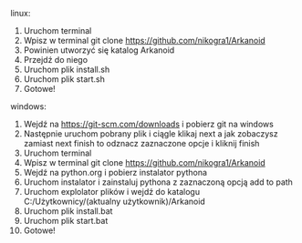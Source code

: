 linux:

1. Uruchom terminal
2. Wpisz w terminal git clone https://github.com/nikogra1/Arkanoid
3. Powinien utworzyć się katalog Arkanoid
4. Przejdź do niego
5. Uruchom plik install.sh
6. Uruchom plik start.sh
7. Gotowe!

windows:

1. Wejdź na https://git-scm.com/downloads i pobierz git na windows
2. Następnie uruchom pobrany plik i ciągle klikaj next a jak zobaczysz zamiast next finish to odznacz zaznaczone opcje i kliknij finish
3. Uruchom terminal
4. Wpisz w terminal git clone https://github.com/nikogra1/Arkanoid
5. Wejdź na python.org i pobierz instalator pythona
6. Uruchom instalator i zainstaluj pythona z zaznaczoną opcją add to path
7. Uruchom explolator plików i wejdź do katalogu C:/Użytkownicy/(aktualny użytkownik)/Arkanoid
8. Uruchom plik install.bat
9. Uruchom plik start.bat
10. Gotowe!
